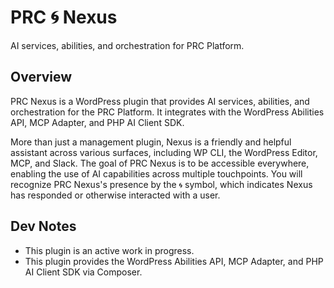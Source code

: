 # PRC 🌀 Nexus

AI services, abilities, and orchestration for PRC Platform.

## Overview

PRC Nexus is a WordPress plugin that provides AI services, abilities, and orchestration for the PRC Platform. It integrates with the WordPress Abilities API, MCP Adapter, and PHP AI Client SDK.

More than just a management plugin, Nexus is a friendly and helpful assistant across various surfaces, including WP CLI, the WordPress Editor, MCP, and Slack. The goal of PRC Nexus is to be accessible everywhere, enabling the use of AI capabilities across multiple touchpoints. You will recognize PRC Nexus's presence by the `🌀` symbol, which indicates Nexus has responded or otherwise interacted with a user.

## Dev Notes

- This plugin is an active work in progress.
- This plugin provides the WordPress Abilities API, MCP Adapter, and PHP AI Client SDK via Composer.
